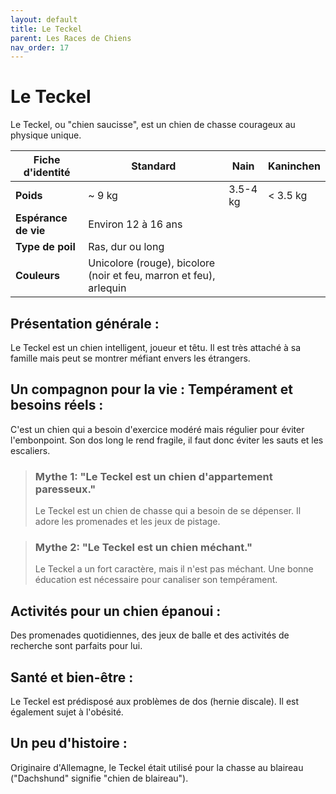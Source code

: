 ```yaml
---
layout: default
title: Le Teckel
parent: Les Races de Chiens
nav_order: 17
---
```


# Le Teckel

Le Teckel, ou "chien saucisse", est un chien de chasse courageux au physique unique.

| Fiche d'identité | Standard | Nain | Kaninchen |
|---|---|---|---|
| **Poids** | ~ 9 kg | 3.5-4 kg | < 3.5 kg |
| **Espérance de vie** | Environ 12 à 16 ans |
| **Type de poil** | Ras, dur ou long |
| **Couleurs** | Unicolore (rouge), bicolore (noir et feu, marron et feu), arlequin |

## Présentation générale :
Le Teckel est un chien intelligent, joueur et têtu. Il est très attaché à sa famille mais peut se montrer méfiant envers les étrangers.

## Un compagnon pour la vie : Tempérament et besoins réels :
C'est un chien qui a besoin d'exercice modéré mais régulier pour éviter l'embonpoint. Son dos long le rend fragile, il faut donc éviter les sauts et les escaliers.

> ### Mythe 1: "Le Teckel est un chien d'appartement paresseux."
> Le Teckel est un chien de chasse qui a besoin de se dépenser. Il adore les promenades et les jeux de pistage.

> ### Mythe 2: "Le Teckel est un chien méchant."
> Le Teckel a un fort caractère, mais il n'est pas méchant. Une bonne éducation est nécessaire pour canaliser son tempérament.

## Activités pour un chien épanoui :
Des promenades quotidiennes, des jeux de balle et des activités de recherche sont parfaits pour lui.

## Santé et bien-être :
Le Teckel est prédisposé aux problèmes de dos (hernie discale). Il est également sujet à l'obésité.

## Un peu d'histoire :
Originaire d'Allemagne, le Teckel était utilisé pour la chasse au blaireau ("Dachshund" signifie "chien de blaireau"). 